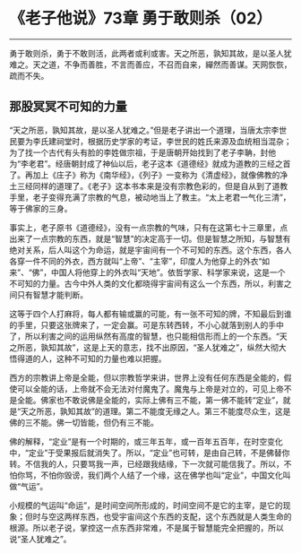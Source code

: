 # 《老子他说》73章 勇于敢则杀（02）

------

勇于敢则杀，勇于不敢则活，此两者或利或害。天之所恶，孰知其故，是以圣人犹难之。天之道，不争而善胜，不言而善应，不召而自来，繟然而善谋。天网恢恢，疏而不失。

## 那股冥冥不可知的力量

“天之所恶，孰知其故，是以圣人犹难之。”但是老子讲出一个道理，当唐太宗李世民要为李氏建祠堂时，根据历史学家的考证，李世民的姓氏来源及血统相当混杂；为了找一个古代有头有脸的李姓做宗祖，于是唐朝开始找到了老子李聃，封他为“李老君”。经唐朝封成了神仙以后，老子这本《道德经》就成为道教的三经之首了。再加上《庄子》称为《南华经》，《列子》一变称为《清虚经》，就像佛教的净土三经同样的道理了。《老子》这本书本来是没有宗教色彩的，但是自从到了道教手里，老子变得充满了宗教的气息，被动地当上了教主。“太上老君一气化三清”，等于佛家的三身。

事实上，老子原书《道德经》，没有一点宗教的气味，只有在这第七十三章里，点出来了一点宗教的东西，就是“智慧”的决定高于一切。但是智慧之所知，与智慧有绝对关系，后人叫这个为命运，就是宇宙间有一个不可知的东西。这个东西，各人各穿一件不同的外衣，西方就叫“上帝”、“主宰”，印度人为他穿上的外衣“如来”、“佛”，中国人将他穿上的外衣叫“天地”。依哲学家、科学家来说，这是一个不可知的力量。古今中外人类的文化都晓得宇宙间有这么一个东西，所以，利害之间只有智慧才能判断。

这等于四个人打麻将，每人都有输或赢的可能，有一张不可知的牌，不知最后到谁的手里，只要这张牌来了，一定会赢。可是东转西转，不小心就落到别人的手中了，所以利害之间的运用纵然有高度的智慧，也只能相信形而上的一个东西。“天之所恶，孰知其故”，这是上天的意志，找不出原因，“圣人犹难之”，纵然大彻大悟得道的人，这种不可知的力量也难以把握。

西方的宗教讲上帝是全能，但以宗教哲学来讲，世界上没有任何东西是全能的，假使可以全能的话，上帝就不会无法对付魔鬼了。魔鬼与上帝是对立的，可见上帝不是全能。佛家也不敢说佛是全能的，实际上佛有三不能，第一佛不能转“定业”，就是“天之所恶，孰知其故”的道理。第二不能度无缘之人。第三不能度尽众生，这是佛的三不能。佛一切皆能，但仍有三不能。

佛的解释，“定业”是有一个时期的，或三年五年，或一百年五百年，在时空变化中，“定业”于受果报后就消失了。所以，“定业”也可转，是由自己转，不是佛替你转。不信我的人，只要骂我一声，已经跟我结缘，下一次就可能信我了。所以，不怕你骂，不怕你毁谤，我们两个人结了一个缘，这在佛学也叫“定业”，中国文化叫做“气运”。

小规模的气运叫“命运”，是时间空间所形成的，时间空间不是它的主宰，是它的现象；但时与空这两样东西，也受宇宙间这个东西的支配，这个东西就是人类生命的根源。所以老子说，掌控这一点东西非常难，不是属于智慧能完全把握的，所以说“圣人犹难之”。